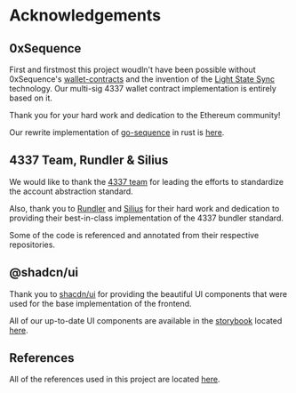 # Acknowledgements

## 0xSequence

First and firstmost this project woudln't have been possible without 0xSequence's [wallet-contracts](https://github.com/0xsequence/wallet-contracts) and the invention of the [Light State Sync](https://sequence.xyz/blog/sequence-wallet-light-state-sync-full-merkle-wallets) technology. Our multi-sig 4337 wallet contract implementation is entirely based on it.

Thank you for your hard work and dedication to the Ethereum community!

Our rewrite implementation of [go-sequence](https://github.com/0xsequence/go-sequence) in rust is [here](./crates/solutions/).

## 4337 Team, Rundler & Silius

We would like to thank the [4337 team](https://github.com/eth-infinitism/account-abstraction) for leading the efforts to standardize the account abstraction standard.

Also, thank you to [Rundler](https://github.com/alchemyplatform/rundler) and [Silius](https://github.com/silius-rs/silius) for their hard work and dedication to providing their best-in-class implementation of the 4337 bundler standard.

Some of the code is referenced and annotated from their respective repositories.

## @shadcn/ui

Thank you to [shacdn/ui](https://ui.shadcn.com/) for providing the beautiful UI components that were used for the base implementation of the frontend.

All of our up-to-date UI components are available in the [storybook](https://storybook.light.so) located [here](./packages/ui/).

## References

All of the references used in this project are located [here](./REFERENCES.md).
